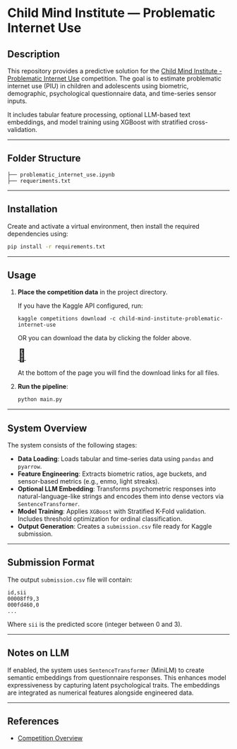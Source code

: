 # Child Mind Institute — Problematic Internet Use 

## Description

This repository provides a predictive solution for the [Child Mind Institute - Problematic Internet Use](https://www.kaggle.com/competitions/child-mind-institute-problematic-internet-use) competition. The goal is to estimate problematic internet use (PIU) in children and adolescents using biometric, demographic, psychological questionnaire data, and time-series sensor inputs.

It includes tabular feature processing, optional LLM-based text embeddings, and model training using XGBoost with stratified cross-validation.

---

## Folder Structure

```
├── problematic_internet_use.ipynb
├── requeriments.txt
```

---

## Installation

Create and activate a virtual environment, then install the required dependencies using:

```bash
pip install -r requirements.txt
```

---

## Usage

1. **Place the competition data** in the project directory.

   If you have the Kaggle API configured, run:
     ```
     kaggle competitions download -c child-mind-institute-problematic-internet-use
     ```

   OR you can download the data by clicking the folder above.

   [<span style="font-size:2em;">📁</span>](https://www.kaggle.com/competitions/child-mind-institute-problematic-internet-use/data)

   At the bottom of the page you will find the download links for all files.
2. **Run the pipeline**:

   ```bash
   python main.py
   ```

---

## System Overview

The system consists of the following stages:

- **Data Loading**: Loads tabular and time-series data using `pandas` and `pyarrow`.
- **Feature Engineering**: Extracts biometric ratios, age buckets, and sensor-based metrics (e.g., enmo, light streaks).
- **Optional LLM Embedding**: Transforms psychometric responses into natural-language-like strings and encodes them into dense vectors via `SentenceTransformer`.
- **Model Training**: Applies `XGBoost` with Stratified K-Fold validation. Includes threshold optimization for ordinal classification.
- **Output Generation**: Creates a `submission.csv` file ready for Kaggle submission.

---

## Submission Format

The output `submission.csv` file will contain:

```
id,sii
00008ff9,3
000fd460,0
...
```

Where `sii` is the predicted score (integer between 0 and 3).

---

## Notes on LLM

If enabled, the system uses `SentenceTransformer` (MiniLM) to create semantic embeddings from questionnaire responses. This enhances model expressiveness by capturing latent psychological traits. The embeddings are integrated as numerical features alongside engineered data.

---

## References

- [Competition Overview](https://www.kaggle.com/competitions/child-mind-institute-problematic-internet-use/overview)
